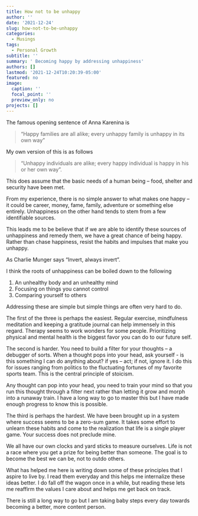 ```yaml
---
title: How not to be unhappy
author: ''
date: '2021-12-24'
slug: how-not-to-be-unhappy
categories:
  - Musings
tags:
  - Personal Growth
subtitle: ''
summary: ' Becoming happy by addressing unhappiness'
authors: []
lastmod: '2021-12-24T10:20:39-05:00'
featured: no
image:
  caption: ''
  focal_point: ''
  preview_only: no
projects: []
---
```


The famous opening sentence of Anna Karenina is <br>
> “Happy families are all alike; every unhappy family is unhappy in its own way”

My own version of this is as follows

> “Unhappy individuals are alike; every happy individual is happy in his or her own way”. 

This does assume that the basic needs of a human being – food, shelter and security have been met. 

From my experience, there is no simple answer to what makes one happy – it could be career, money, fame, family, adventure or something else entirely. Unhappiness on the other hand tends to stem from a few identifiable sources.

This leads me to be believe that if we are able to identify these sources of unhappiness and remedy them, we have a great chance of being happy. Rather than chase happiness, resist the habits and impulses that make you unhappy.

As Charlie Munger says “Invert, always invert”.

I think the roots of unhappiness can be boiled down to the following
1.	An unhealthy body and an unhealthy mind <br>
2.	Focusing on things you cannot control <br>
3.	Comparing yourself to others 

Addressing these are simple but simple things are often very hard to do.

The first of the three is perhaps the easiest. Regular exercise, mindfulness meditation and keeping a gratitude journal can help immensely in this regard. Therapy seems to work wonders for some people. Prioritizing physical and mental health is the biggest favor you can do to our future self.

The second is harder. You need to build a filter for your thoughts – a debugger of sorts. When a thought pops into your head, ask yourself - is this something I can do anything about? if yes – act; if not, ignore it. I do this for issues ranging from politics to the fluctuating fortunes of my favorite sports team. This is the central principle of stoicism. 

Any thought can pop into your head, you need to train your mind so that you run this thought through a filter next rather than letting it grow and morph into a runaway train. I have a long way to go to master this but I have made enough progress to know this is possible.

The third is perhaps the hardest. We have been brought up in a system where success seems to be a zero-sum game. It takes some effort to unlearn these habits and come to the realization that life is a single player game. Your success does not preclude mine. 

We all have our own clocks and yard sticks to measure ourselves. Life is not a race where you get a prize for being better than someone. The goal is to become the best we can be, not to outdo others.

What has helped me here is writing down some of these principles that I aspire to live by. I read them everyday and this helps me internalize these ideas better. I do fall off the wagon once in a while, but reading these lets me reaffirm the values I care about and helps me get back on track.

There is still a long way to go but I am taking baby steps every day towards becoming a better, more content person.




